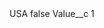 <?xml version="1.0" encoding="UTF-8"?>
<CustomMetadata xmlns="http://soap.sforce.com/2006/04/metadata" xmlns:xsi="http://www.w3.org/2001/XMLSchema-instance" xmlns:xsd="http://www.w3.org/2001/XMLSchema">
    <label>USA</label>
    <protected>false</protected>
    <values>
        <field>Value__c</field>
        <value xsi:type="xsd:string">1</value>
    </values>
</CustomMetadata>
